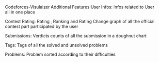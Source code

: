 Codeforces-Visulaizer
Additional Features
User Infos:
Infos related to User all in one place

Contest Rating:
Rating , Ranking and Rating Change graph of all the official contest part participated by the user

Submissions:
Verdicts counts of all the submission in a doughnut chart

Tags:
Tags of all the solved and unsolved problems

Problems:
Problem sorted according to their difficulties


